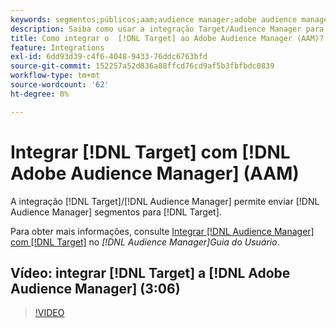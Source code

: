 ```yaml
---
keywords: segmentos;públicos;aam;audience manager;adobe audience manager;integrar;integração
description: Saiba como usar a integração Target/Audience Manager para enviar segmentos de Audience Manager (AAM) para o Adobe Target.
title: Como integrar o  [!DNL Target] ao Adobe Audience Manager (AAM)?
feature: Integrations
exl-id: 6dd93d39-c4f6-4048-9433-76ddc6763bfd
source-git-commit: 152257a52d836a88ffcd76cd9af5b3fbfbdc0839
workflow-type: tm+mt
source-wordcount: '62'
ht-degree: 0%

---
```


# Integrar [!DNL Target] com [!DNL Adobe Audience Manager] (AAM)

A integração [!DNL Target]/[!DNL Audience Manager] permite enviar [!DNL Audience Manager] segmentos para [!DNL Target].

Para obter mais informações, consulte [Integrar [!DNL Audience Manager] com [!DNL Target]](https://experienceleague.adobe.com/docs/audience-manager/user-guide/implementation-integration-guides/integration-other-solutions/aam-target-integration.html) no *[!DNL Audience Manager]Guia do Usuário*.

## Vídeo: integrar [!DNL Target] a [!DNL Adobe Audience Manager] (3:06)

>[!VIDEO](https://video.tv.adobe.com/v/35151)

